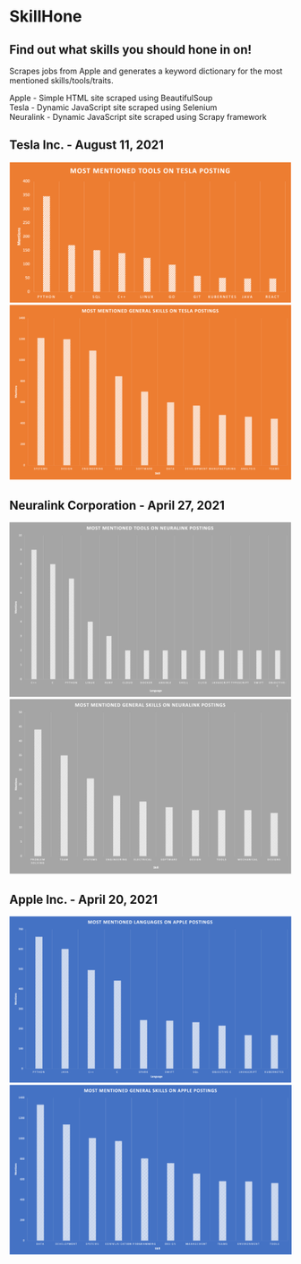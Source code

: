 # SkillHone

## Find out what skills you should hone in on!

Scrapes jobs from Apple and generates a keyword dictionary for the most mentioned skills/tools/traits.

Apple - Simple HTML site scraped using BeautifulSoup <br />
Tesla - Dynamic JavaScript site scraped using Selenium <br />
Neuralink - Dynamic JavaScript site scraped using Scrapy framework<br />

## Tesla Inc. - August 11, 2021
![Tesla](./images/Tesla.png)
![TeslaGeneral](./images/Tesla_General.png)

## Neuralink Corporation - April 27, 2021
![Neuralink](./images/Neuralink.png)
![NeuralinkGeneral](./images/Neuralink_General.png)

## Apple Inc. - April 20, 2021
![Apple](./images/Apple.png)
![AppleGeneral](./images/Apple_General.png)
